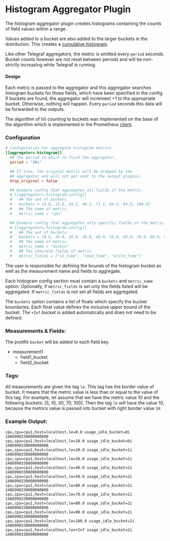 # Histogram Aggregator Plugin

The histogram aggregator plugin creates histograms containing the counts of
field values within a range.

Values added to a bucket are also added to the larger buckets in the
distribution.  This creates a [cumulative histogram](https://en.wikipedia.org/wiki/Histogram#/media/File:Cumulative_vs_normal_histogram.svg).

Like other Telegraf aggregators, the metric is emitted every `period` seconds.
Bucket counts however are not reset between periods and will be non-strictly
increasing while Telegraf is running.

#### Design

Each metric is passed to the aggregator and this aggregator searches
histogram buckets for those fields, which have been specified in the
config. If buckets are found, the aggregator will increment +1 to the appropriate
bucket. Otherwise, nothing will happen.  Every `period` seconds this data
will be forwarded to the outputs.

The algorithm of hit counting to buckets was implemented on the base
of the algorithm which is implemented in the Prometheus
[client](https://github.com/prometheus/client_golang/blob/master/prometheus/histogram.go).

### Configuration

```toml
# Configuration for aggregate histogram metrics
[[aggregators.histogram]]
  ## The period in which to flush the aggregator.
  period = "30s"

  ## If true, the original metric will be dropped by the
  ## aggregator and will not get sent to the output plugins.
  drop_original = false

  ## Example config that aggregates all fields of the metric.
  # [[aggregators.histogram.config]]
  #   ## The set of buckets.
  #   buckets = [0.0, 15.6, 34.5, 49.1, 71.5, 80.5, 94.5, 100.0]
  #   ## The name of metric.
  #   metric_name = "cpu"

  ## Example config that aggregates only specific fields of the metric.
  # [[aggregators.histogram.config]]
  #   ## The set of buckets.
  #   buckets = [0.0, 10.0, 20.0, 30.0, 40.0, 50.0, 60.0, 70.0, 80.0, 90.0, 100.0]
  #   ## The name of metric.
  #   metric_name = "diskio"
  #   ## The concrete fields of metric
  #   metric_fields = ["io_time", "read_time", "write_time"]
```

The user is responsible for defining the bounds of the histogram bucket as
well as the measurement name and fields to aggregate.

Each histogram config section must contain a `buckets` and `metric_name`
option.  Optionally, if `metric_fields` is set only the fields listed will be
aggregated.  If `metric_fields` is not set all fields are aggregated.

The `buckets` option contains a list of floats which specify the bucket
boundaries.  Each float value defines the inclusive upper bound of the bucket.
The `+Inf` bucket is added automatically and does not need to be defined.

### Measurements & Fields:

The postfix `bucket` will be added to each field key.

- measurement1
    - field1_bucket
    - field2_bucket

### Tags:

All measurements are given the tag `le`. This tag has the border value of
bucket. It means that the metric value is less than or equal to the value of
this tag.  For example, let assume that we have the metric value 10 and the
following buckets: [5, 10, 30, 70, 100]. Then the tag `le` will have the value
10, because the metrics value is passed into bucket with right border value
`10`.

### Example Output:

```
cpu,cpu=cpu1,host=localhost,le=0.0 usage_idle_bucket=0i 1486998330000000000
cpu,cpu=cpu1,host=localhost,le=10.0 usage_idle_bucket=0i 1486998330000000000
cpu,cpu=cpu1,host=localhost,le=20.0 usage_idle_bucket=1i 1486998330000000000
cpu,cpu=cpu1,host=localhost,le=30.0 usage_idle_bucket=2i 1486998330000000000
cpu,cpu=cpu1,host=localhost,le=40.0 usage_idle_bucket=2i 1486998330000000000
cpu,cpu=cpu1,host=localhost,le=50.0 usage_idle_bucket=2i 1486998330000000000
cpu,cpu=cpu1,host=localhost,le=60.0 usage_idle_bucket=2i 1486998330000000000
cpu,cpu=cpu1,host=localhost,le=70.0 usage_idle_bucket=2i 1486998330000000000
cpu,cpu=cpu1,host=localhost,le=80.0 usage_idle_bucket=2i 1486998330000000000
cpu,cpu=cpu1,host=localhost,le=90.0 usage_idle_bucket=2i 1486998330000000000
cpu,cpu=cpu1,host=localhost,le=100.0 usage_idle_bucket=2i 1486998330000000000
cpu,cpu=cpu1,host=localhost,le=+Inf usage_idle_bucket=2i 1486998330000000000
```
